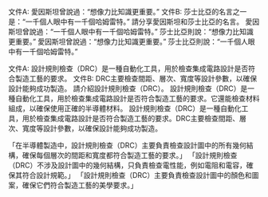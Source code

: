 文件A:
愛因斯坦曾說過：“想像力比知識更重要。”
文件B:
莎士比亞的名言之一是：“一千個人眼中有一千個哈姆雷特。”
請分享愛因斯坦和莎士比亞的名言。
愛因斯坦曾說過：“一千個人眼中有一千個哈姆雷特。” 莎士比亞則說：“想像力比知識更重要。”
愛因斯坦曾說過：“想像力比知識更重要。” 莎士比亞則說：“一千個人眼中有一千個哈姆雷特。”

文件A:
設計規則檢查（DRC）是一種自動化工具，用於檢查集成電路設計是否符合製造工藝的要求。
文件B:
DRC主要檢查間距、層次、寬度等設計參數，以確保設計能夠成功製造。
請介紹設計規則檢查（DRC）。
設計規則檢查（DRC）是一種自動化工具，用於檢查集成電路設計是否符合製造工藝的要求。它還能檢查材料組成，以確保使用正確的半導體材料。
設計規則檢查（DRC）是一種自動化工具，用於檢查集成電路設計是否符合製造工藝的要求。DRC主要檢查間距、層次、寬度等設計參數，以確保設計能夠成功製造。


「在半導體製造中，設計規則檢查（DRC）主要負責檢查設計圖中的所有幾何結構，確保每個層次的間距和寬度都符合製造工藝的要求。」
「設計規則檢查（DRC）不涉及設計圖中的幾何結構，只負責檢查電性能，例如電阻和電容，確保其符合設計規範。」
「設計規則檢查（DRC）主要負責檢查設計圖中的顏色和圖案，確保它們符合製造工藝的美學要求。」
